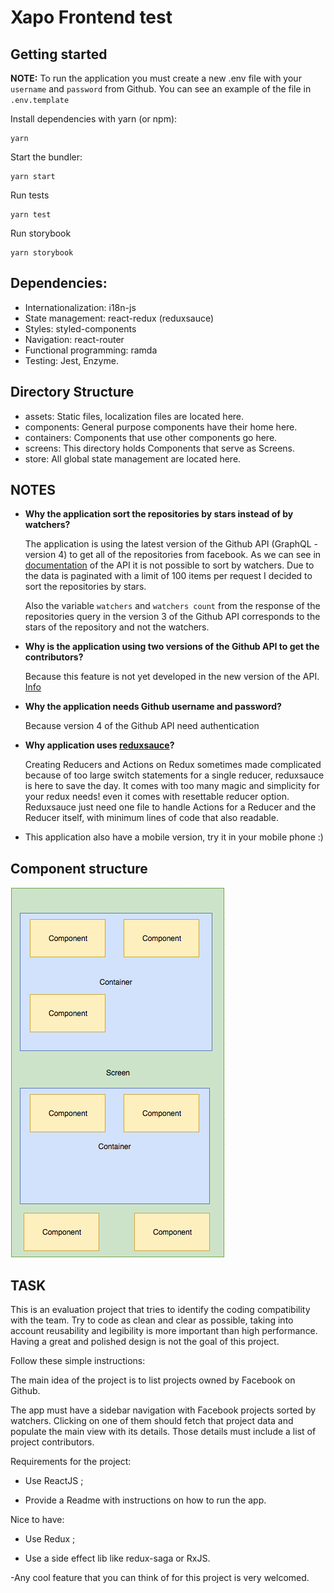 # Xapo Frontend test

## Getting started
**NOTE:** To run the application you must create a new .env file with your `username` and `password` from Github. You can see an example of the file in `.env.template`

Install dependencies with yarn (or npm):
```
yarn
```

Start the bundler:
```
yarn start
```

Run tests
```
yarn test
```

Run storybook
```
yarn storybook
```

## Dependencies:
- Internationalization: i18n-js
- State management: react-redux (reduxsauce)
- Styles: styled-components
- Navigation: react-router
- Functional programming: ramda
- Testing: Jest, Enzyme.


## Directory Structure
- assets: Static files, localization files are located here.
- components: General purpose components have their home here.
- containers: Components that use other components go here.
- screens: This directory holds Components that serve as Screens.
- store: All global state management are located here.


## NOTES
- **Why the application sort the repositories by stars instead of by watchers?**

  The application is using the latest version of the Github API (GraphQL - version 4) to get all of the repositories from facebook. As we can see in [documentation](https://developer.github.com/v4/enum/repositoryorderfield/) of the API it is not possible to sort by watchers. Due to the data is paginated with a limit of 100 items per request I decided to sort the repositories by stars.
  
  Also the variable `watchers` and `watchers count` from the response of the repositories query in the version 3 of the Github API corresponds to the stars of the repository and not the watchers.

- **Why is the application using two versions of the Github API to get the contributors?**

  Because this feature is not yet developed in the new version of the API. [Info](https://platform.github.community/t/contributors-of-a-repository/3680/2)

- **Why the application needs Github username and password?**

  Because version 4 of the Github API need authentication

- **Why application uses [reduxsauce](https://github.com/infinitered/reduxsauce)?**

  Creating Reducers and Actions on Redux sometimes made complicated because of too large switch statements for a single reducer, reduxsauce is here to save the day. It comes with too many magic and simplicity for your redux needs! even it comes with resettable reducer option. Reduxsauce just need one file to handle Actions for a Reducer and the Reducer itself, with minimum lines of code that also readable.

- This application also have a mobile version, try it in your mobile phone :)

## Component structure
![component-structure](./component-structure.png)


## TASK 

This is an evaluation project that tries to identify the coding compatibility with the team. Try to code as clean and clear as possible, taking into account reusability and legibility is more important than high performance. Having a great and polished design is not the goal of this project.

Follow these simple instructions:

The main idea of the project is to list projects owned by Facebook on Github.

The app must have a sidebar navigation with Facebook projects sorted by watchers. Clicking on one of them should fetch that project data and populate the main view with its details. Those details must include a list of project contributors.

Requirements for the project:

- Use ReactJS ;

- Provide a Readme with instructions on how to run the app.

Nice to have:

- Use Redux ;

- Use a side effect lib like redux-saga or RxJS.

-Any cool feature that you can think of for this project is very welcomed.
